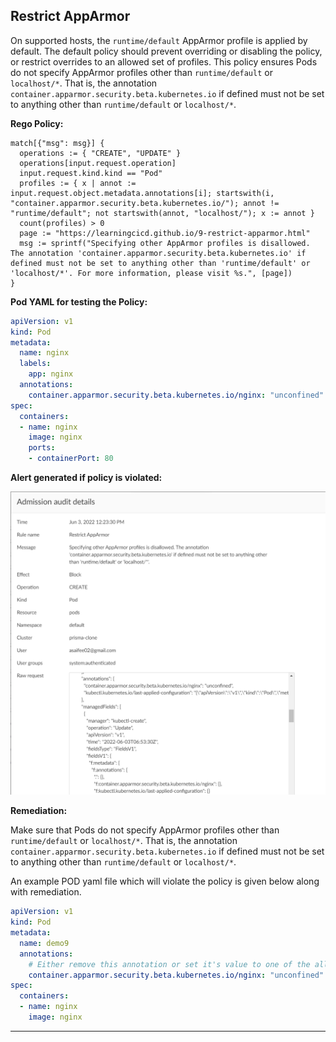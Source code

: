 ## Restrict AppArmor

On supported hosts, the `runtime/default` AppArmor profile is applied by default. The default policy should prevent overriding or disabling the policy, or restrict overrides to an allowed set of profiles. This policy ensures Pods do not specify AppArmor profiles other than `runtime/default` or `localhost/*`. That is, the annotation `container.apparmor.security.beta.kubernetes.io` if defined must not be set to anything other than `runtime/default` or `localhost/*`.

**Rego Policy:**

```rego
match[{"msg": msg}] {
  operations := { "CREATE", "UPDATE" }
  operations[input.request.operation]
  input.request.kind.kind == "Pod"
  profiles := { x | annot := input.request.object.metadata.annotations[i]; startswith(i, "container.apparmor.security.beta.kubernetes.io/"); annot != "runtime/default"; not startswith(annot, "localhost/"); x := annot }
  count(profiles) > 0
  page := "https://learningcicd.github.io/9-restrict-apparmor.html"
  msg := sprintf("Specifying other AppArmor profiles is disallowed. The annotation 'container.apparmor.security.beta.kubernetes.io' if defined must not be set to anything other than 'runtime/default' or 'localhost/*'. For more information, please visit %s.", [page])
}
```

**Pod YAML for testing the Policy:**

```yaml
apiVersion: v1
kind: Pod
metadata:
  name: nginx
  labels:
    app: nginx
  annotations:
    container.apparmor.security.beta.kubernetes.io/nginx: "unconfined"
spec:
  containers:
  - name: nginx
    image: nginx
    ports:
    - containerPort: 80
```

**Alert generated if policy is violated:**

![9](./images/9.png)

**Remediation:**

Make sure that Pods do not specify AppArmor profiles other than `runtime/default` or `localhost/*`. That is, the annotation `container.apparmor.security.beta.kubernetes.io` if defined must not be set to anything other than `runtime/default` or `localhost/*`.

An example POD yaml file which will violate the policy is given below along with remediation.

```yaml
apiVersion: v1
kind: Pod
metadata:
  name: demo9
  annotations:
    # Either remove this annotation or set it's value to one of the allowed values.
    container.apparmor.security.beta.kubernetes.io/nginx: "unconfined"
spec:
  containers:
  - name: nginx
    image: nginx
```

---
